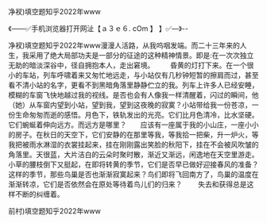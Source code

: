 净衩)填空题知乎2022年www

《——✅手机浏览器打开网沚【ａ３ｅ６. cOm 】 】✅—》--

净衩)填空题知乎2022年www漫漫人活路，从我呜咽发端。而二十三年来的人生，我采用了绝大局部功夫是一部分的征途的这种精神情景。即是:在一次次独立无助的暗淡深谷中，径自拥抱本人，走出窘境。
　　昏黄的灯打下来。在一个很小的车站，列车呼啸着来又匆忙地远走，与小站仅有几秒钟短暂的擦肩而过，甚至看不清小站的名字，更看不到黑暗角落里静静伫立的我。列车上许多人已经安睡，模糊的车窗飞快地越过我的视线。是否也会有人像我一样清醒着，闪过的瞬间，他（她）从车窗内望到小站，望到我，望到这夜晚的寂寞？小站带给我一份苍凉，一份生命匆匆而逝的感悟。月色下，铁轨发出的光亮。它们比月色清冷，比水坚硬。它们蜿蜒着伸向远方。而远方是哪里？　　应该有一座属于我的小山庄，一座小小的房子。在秋日的天空下，它们安静的在那里等我，等我拾一把柴，升一炉火，等我把被雨水淋湿的衣裳挂起来，挂在刚刚露出笑脸的秋阳下，挂在不会被风吹皱的角落里。天很蓝，大片洁白的云朵时聚时散，渐近又渐远，闲逸地在天空里游走。小草的腰枝倒下又挺起，在即将转黄的季节，它们是否早已做好迎接春风的准备？这样的季节，那些鸟巢是否也渐渐寂寞起来？鸟们即将飞回南方了，鸟巢的温度在渐渐转凉，它们是否依然会在原处等待着鸟儿们的归来？
　　失去和获得总是这样不断的纠缠着。





前村)填空题知乎2022年www
